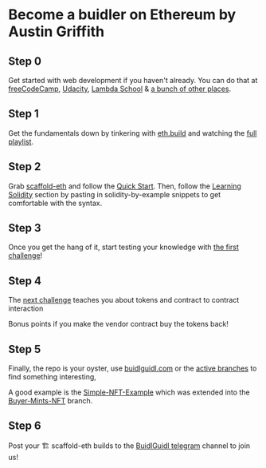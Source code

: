 # Become a buidler on Ethereum by Austin Griffith

## Step 0

Get started with web development if you haven't already. You can do that at [freeCodeCamp](https://www.freecodecamp.org/), [Udacity](https://www.udacity.com/), [Lambda School](https://lambdaschool.com/) & [a bunch of other places](https://www.google.com/search?q=best+places+to+learn+web+development+online&client=firefox-b-d&sxsrf=ALeKk00BjMu6tZyGB72deu4RHJain7ULeg%3A1622469251187&ei=g-q0YO_aCtr-7_UPoYmIgAY&oq=best+places+to+learn+web+development+online&gs_lcp=Cgdnd3Mtd2l6EAMyCAghEBYQHRAeMggIIRAWEB0QHjoHCCMQsAMQJzoHCAAQRxCwAzoHCAAQsAMQQzoECCMQJzoCCAA6CAguEMcBEKMCOgoILhDHARCjAhBDOgIILjoFCAAQkQI6BQgAEMkDOgUIABCSAzoHCAAQhwIQFDoGCAAQFhAeOggIABAWEAoQHlD28gFYwp4CYM-fAmgCcAJ4AYAB-gmIAbRUkgERMC4xNy4xNi40LjIuMS4wLjGYAQCgAQGqAQdnd3Mtd2l6yAEKwAEB&sclient=gws-wiz&ved=0ahUKEwivqID7iPTwAhVa_7sIHaEEAmAQ4dUDCA0&uact=5).

## Step 1

Get the fundamentals down by tinkering with [eth.build](http://eth.build) and watching the [full playlist](https://www.youtube.com/playlist?list=PLJz1HruEnenCXH7KW7wBCEBnBLOVkiqIi).

## Step 2

Grab [scaffold-eth](https://github.com/austintgriffith/scaffold-eth) and follow the [Quick Start](https://github.com/austintgriffith/scaffold-eth#%EF%B8%8F-quick-start). Then, follow the [Learning Solidity](https://github.com/austintgriffith/scaffold-eth#-learning-solidity) section by pasting in solidity-by-example snippets to get comfortable with the syntax.

## Step 3

Once you get the hang of it, start testing your knowledge with [the first challenge](<[https://github.com/austintgriffith/scaffold-eth/tree/challenge-1-decentralized-stakin](https://github.com/austintgriffith/scaffold-eth/tree/challenge-1-decentralized-staking)>)!

## Step 4

The [next challenge](https://github.com/austintgriffith/scaffold-eth/tree/challenge-2-token-vendor) teaches you about tokens and contract to contract interaction

Bonus points if you make the vendor contract buy the tokens back!

## Step 5

Finally, the repo is your oyster, use [buidlguidl.com](http://buidlguidl.com) or the [active branches](https://github.com/austintgriffith/scaffold-eth/branches/active) to find something interesting,

A good example is the [Simple-NFT-Example](https://github.com/austintgriffith/scaffold-eth/tree/simple-nft-example) which was extended into the [Buyer-Mints-NFT](https://github.com/austintgriffith/scaffold-eth/tree/buyer-mints-nft) branch.

## Step 6

Post your 🏗 scaffold-eth builds to the [BuidlGuidl telegram](https://t.me/joinchat/PXu_P6pps5I5ZmUx) channel to join us!
